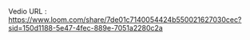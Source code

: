 
Vedio URL : https://www.loom.com/share/7de01c7140054424b550021627030cec?sid=150d1188-5e47-4fec-889e-7051a2280c2a
